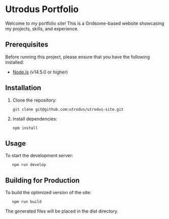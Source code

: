 
# Utrodus Portfolio

Welcome to my portfolio site! This is a Gridsome-based website showcasing my projects, skills, and experience.

## Prerequisites

Before running this project, please ensure that you have the following installed:

- [Node.js](https://nodejs.org/) (v14.5.0 or higher)

## Installation

1. Clone the repository:

       git clone git@github.com:utrodus/utrodus-site.git

   
2. Install dependencies:

       npm install

## Usage
To start the development server:
  

       npm run develop

## Building for Production
To build the optimized version of the site:

       npm run build

The generated files will be placed in the dist directory.



